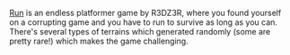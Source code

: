 [Run](https://play.fancade.com/6171191D1D5C25BA) is an endless platformer game by R3DZ3R, where you found yourself on a corrupting game and you have to run to survive as long as you can. There's several types of terrains which generated randomly (some are pretty rare!) which makes the game challenging.